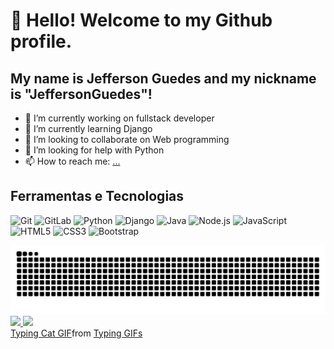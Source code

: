 # 👋 Hello! Welcome to my Github profile.
## My name is Jefferson Guedes and my nickname is "JeffersonGuedes"!

- 🔭 I’m currently working on fullstack developer
- 🌱 I’m currently learning Django
- 👯 I’m looking to collaborate on Web programming
- 🤔 I’m looking for help with Python
- 📫 How to reach me: [...](https://www.linkedin.com/in/jefferson-guedes/)

## Ferramentas e Tecnologias
![Git](https://cdn.jsdelivr.net/gh/devicons/devicon@latest/icons/git/git-original.svg)
![GitLab](https://cdn.jsdelivr.net/gh/devicons/devicon@latest/icons/gitlab/gitlab-original.svg)
![Python](https://cdn.jsdelivr.net/gh/devicons/devicon@latest/icons/python/python-original.svg)
![Django](https://cdn.jsdelivr.net/gh/devicons/devicon@latest/icons/django/django-plain.svg)
![Java](https://cdn.jsdelivr.net/gh/devicons/devicon@latest/icons/java/java-original.svg)
![Node.js](https://cdn.jsdelivr.net/gh/devicons/devicon@latest/icons/nodejs/nodejs-original-wordmark.svg)
![JavaScript](https://cdn.jsdelivr.net/gh/devicons/devicon@latest/icons/javascript/javascript-original.svg)
![HTML5](https://cdn.jsdelivr.net/gh/devicons/devicon@latest/icons/html5/html5-original.svg)
![CSS3](https://cdn.jsdelivr.net/gh/devicons/devicon@latest/icons/css3/css3-original.svg)
![Bootstrap](https://cdn.jsdelivr.net/gh/devicons/devicon@latest/icons/bootstrap/bootstrap-original.svg)
          

<picture>
  <source
    media="(prefers-color-scheme: dark)"
    srcset="https://github.com/JeffersonGuedes/arquivosRaw/blob/main/github-user-contribution.svg"
  />
  <source
    media="(prefers-color-scheme: light)"
    srcset="https://github.com/JeffersonGuedes/arquivosRaw/blob/main/github-user-contribution.svg"
  />
  <img
    alt="github contribution grid snake animation"
    src="https://github.com/JeffersonGuedes/arquivosRaw/blob/main/github-user-contribution.svg"
  />
</picture>

<div>
  <a href="https://github.com/seu-usuário-aqui">
  <img loading="lazy" height="180em" src="https://github-readme-stats.vercel.app/api/top-langs/?username=JeffersonGuedes&layout=compact&langs_count=7&theme=dracula"/>
  <img loading="lazy" height="180em" src="https://github-readme-stats.vercel.app/api?username=JeffersonGuedes&show_icons=true&theme=dracula&include_all_commits=true"/>
</div>
<div class="tenor-gif-embed" data-postid="16606971" data-share-method="host" data-aspect-ratio="1" data-width="100%"><a href="https://tenor.com/view/typing-cat-busy-laptop-kitten-gif-16606971">Typing Cat GIF</a>from <a href="https://tenor.com/search/typing-gifs">Typing GIFs</a></div> <script type="text/javascript" async src="https://tenor.com/embed.js"></script>


